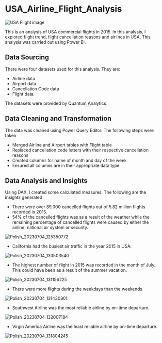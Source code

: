 # USA_Airline_Flight_Analysis
![USA Flight image](https://github.com/OnyinyeFavour228/USA_Airline_Flight_Analysis/assets/107655675/1317f57d-6130-41f7-9e34-6ca7242234f0)

This is an analysis of USA commercial flights in 2015. In this analysis, I explored flight trend, flight cancellation reasons and airlines in USA. This analysis was carried out using Power BI.
## Data Sourcing
There were four datasets used for this analysis. They are:
   * Airline data
   * Airport data
   * Cancellation Code data
   * Flight data.

The datasets were provided by Quantum Analytics.
## Data Cleaning and Transformation
The data was cleaned using Power Query Editor. 
The following steps were taken
* Merged Airline and Airport tables with Flight table
* Replaced cancellation code letters with their respective cancellation reasons
* Created columns for name of month and day of the week
* Ensured all columns are in their appropriate data type
## Data Analysis and Insights
Using DAX, I created some calculated measures. The following are the insights generated
* There were over 89,000 cancelled flights out of 5.82 million flights recorded in 2015.
* 54% of the cancelled flights was as a result of the weather while the remaining percentage of cancelled flights were caused by either the airline, national air system or security.

![Polish_20230704_125350772](https://github.com/OnyinyeFavour228/USA_Airline_Flight_Analysis/assets/107655675/0b8c6ef0-fd50-4e47-afaf-4f03f2e10ea7)


* California had the busiest air traffic in the year 2015 in USA.

![Polish_20230704_130503540](https://github.com/OnyinyeFavour228/USA_Airline_Flight_Analysis/assets/107655675/c6d2363d-1d7a-4f2d-a962-45de38e7037b)


* The highest number of flight in 2015 was recorded in the month of July. This could have been as a result of  the summer vacation.

![Polish_20230704_131156225](https://github.com/OnyinyeFavour228/USA_Airline_Flight_Analysis/assets/107655675/bf89cd06-f1ec-4367-a8e1-1cfbef2af073)


* There were more flights during the weekdays than the weekends.

![Polish_20230704_131430801](https://github.com/OnyinyeFavour228/USA_Airline_Flight_Analysis/assets/107655675/3832fa48-fe5b-4230-9a77-917d23593324)


* Southwest Airline was the most reliable airline by on-time departure.

![Polish_20230704_132007184](https://github.com/OnyinyeFavour228/USA_Airline_Flight_Analysis/assets/107655675/d58c8d9b-c0ed-4608-808f-09852254b576)


* Virgin America Airline was the least reliable airline by on-time departure.

![Polish_20230704_131804245](https://github.com/OnyinyeFavour228/USA_Airline_Flight_Analysis/assets/107655675/812bb583-3bcb-4840-9c36-c638d0b7b555)
